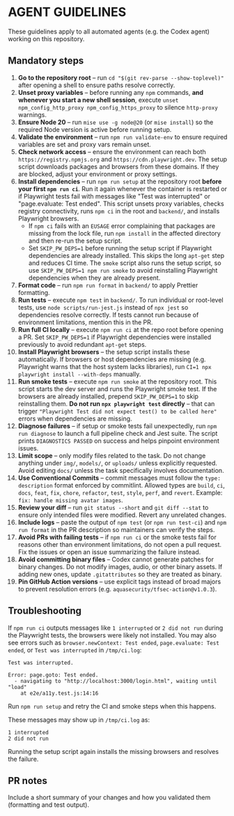 # AGENT GUIDELINES

These guidelines apply to all automated agents (e.g. the Codex agent) working on this repository.

## Mandatory steps

1. **Go to the repository root** – run `cd "$(git rev-parse --show-toplevel)"` after opening a shell to ensure paths resolve correctly.
2. **Unset proxy variables** – before running any `npm` commands, **and whenever you start a new shell session**, execute `unset npm_config_http_proxy npm_config_https_proxy` to silence `http-proxy` warnings.
3. **Ensure Node 20** – run `mise use -g node@20` (or `mise install`) so the required Node version is active before running setup.
4. **Validate the environment** – run `npm run validate-env` to ensure required variables are set and proxy vars remain unset.
5. **Check network access** – ensure the environment can reach both
   `https://registry.npmjs.org` and `https://cdn.playwright.dev`. The setup
   script downloads packages and browsers from these domains. If they are
   blocked, adjust your environment or proxy settings.
6. **Install dependencies** – run `npm run setup` at the repository root **before your first `npm run ci`**. Run it again whenever the container is restarted or if Playwright tests fail with messages like "Test was interrupted" or "page.evaluate: Test ended". This script unsets proxy variables, checks registry connectivity, runs `npm ci` in the root and `backend/`, and installs Playwright browsers.
   - If `npm ci` fails with an `EUSAGE` error complaining that packages are missing from the lock file, run `npm install` in the affected directory and then re-run the setup script.
   - Set `SKIP_PW_DEPS=1` before running the setup script if Playwright dependencies are already installed. This skips the long `apt-get` step and reduces CI time. The `smoke` script also runs the setup script, so use `SKIP_PW_DEPS=1 npm run smoke` to avoid reinstalling Playwright dependencies when they are already present.
7. **Format code** – run `npm run format` in `backend/` to apply Prettier formatting.
8. **Run tests** – execute `npm test` in `backend/`. To run individual or root-level tests, use `node scripts/run-jest.js` instead of `npx jest` so dependencies resolve correctly. If tests cannot run because of environment limitations, mention this in the PR.
9. **Run full CI locally** – execute `npm run ci` at the repo root before opening a PR. Set `SKIP_PW_DEPS=1` if Playwright dependencies were installed previously to avoid redundant `apt-get` steps.
10. **Install Playwright browsers** – the setup script installs these automatically. If browsers or host dependencies are missing (e.g. Playwright warns that the host system lacks libraries), run `CI=1 npx playwright install --with-deps` manually.
11. **Run smoke tests** – execute `npm run smoke` at the repository root. This script starts the dev server and runs the Playwright smoke test. If the browsers are already installed, prepend `SKIP_PW_DEPS=1` to skip reinstalling them. **Do not run `npx playwright test` directly** – that can trigger `"Playwright Test did not expect test() to be called here"` errors when dependencies are missing.
12. **Diagnose failures** – if setup or smoke tests fail unexpectedly, run `npm run diagnose` to launch a full pipeline check and Jest suite. The script prints `DIAGNOSTICS PASSED` on success and helps pinpoint environment issues.
13. **Limit scope** – only modify files related to the task. Do not change anything under `img/`, `models/`, or `uploads/` unless explicitly requested. Avoid editing `docs/` unless the task specifically involves documentation.
14. **Use Conventional Commits** – commit messages must follow the `type: description` format enforced by commitlint. Allowed types are `build`, `ci`, `docs`, `feat`, `fix`, `chore`, `refactor`, `test`, `style`, `perf`, and `revert`. Example: `fix: handle missing avatar images`.
15. **Review your diff** – run `git status --short` and `git diff --stat` to ensure only intended files were modified. Revert any unrelated changes.
16. **Include logs** – paste the output of `npm test` (or `npm run test-ci`) and `npm run format` in the PR description so maintainers can verify the steps.
17. **Avoid PRs with failing tests** – if `npm run ci` or the smoke tests fail for reasons other than environment limitations, do not open a pull request. Fix the issues or open an issue summarizing the failure instead.
18. **Avoid committing binary files** – Codex cannot generate patches for binary changes. Do not modify images, audio, or other binary assets. If adding new ones, update `.gitattributes` so they are treated as binary.
19. **Pin GitHub Action versions** – use explicit tags instead of broad majors to prevent resolution errors (e.g. `aquasecurity/tfsec-action@v1.0.3`).


## Troubleshooting

If `npm run ci` outputs messages like `1 interrupted` or `2 did not run` during the Playwright tests, the browsers were likely not installed. You may also see errors such as `browser.newContext: Test ended`, `page.evaluate: Test ended`, or `Test was interrupted` in `/tmp/ci.log`:

```
Test was interrupted.

Error: page.goto: Test ended.
  - navigating to "http://localhost:3000/login.html", waiting until "load"
    at e2e/a11y.test.js:14:16
```

Run `npm run setup` and retry the CI and smoke steps when this happens.

These messages may show up in `/tmp/ci.log` as:

```
1 interrupted
2 did not run
```

Running the setup script again installs the missing browsers and resolves the failure.

## PR notes

Include a short summary of your changes and how you validated them (formatting and test output).
